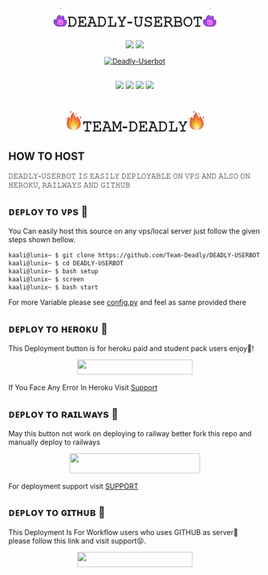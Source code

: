<h1 align="center"><img src="./resources/geez.gif" width="28px">𝙳𝙴𝙰𝙳𝙻𝚈-𝚄𝚂𝙴𝚁𝙱𝙾𝚃<img src="./resources/geez.gif" width="28px"></h1>

<p align="center">
    <a href="https://t.me/DEADLY_SPAM_BOT"><img src="https://img.shields.io/badge/sᴜᴘᴘᴏʀᴛ%20Group-red.svg?style=for-the-badge&logo=Telegram"></a>
    <a href="https://t.me/DEADLY_SPAMBOT"><img src="https://img.shields.io/badge/ᴜᴘᴅᴀᴛᴇ%20Channel-blue.svg?style=for-the-badge&logo=Telegram"></a>
    </p>


<p align="center">
   <a href="https://github.com/Team-Deadly/DEADLY-USERBOT"><img src="https://te.legra.ph/file/1708946d4d11f914761f2.jpg" alt="Deadly-Userbot" width=400px></a>
   <br>
   <br>
</p>

<p align="center">
    <a href="https://github.com/Team-Deadly/DEADLY-USERBOT/commits/DEADLY-USERBOT"><img src="https://img.shields.io/github/last-commit/Team-Deadly/DEADLY-USERBOT?color=ff69b4&logo=github&logoColor=ff69b4&style=for-the-badge" /></a>
    <a href="https://travis-ci.com/Team-Deadly/DEADLY-USERBOT.svg?branch=main" /></a>
    <a href="https://github.com/Team-Deadly/DEADLY-USERBOT/issues"> <img src="https://img.shields.io/github/issues/Team-Deadly/DEADLY-USERBOT?color=blue&logo=github&style=for-the-badge" /></a>
    <a href="https://github.com/Team-Deadly/DEADLY-USERBOT"> <img src="https://img.shields.io/github/repo-size/Team-Deadly/DEADLY-USERBOT?logo=github&style=for-the-badge" /></a>
    <a href="https://github.com/Team-Deadly/DEADLY-USERBOT/network/members"> <img src="https://img.shields.io/github/forks/Team-Deadly/DEADLY-USERBOT?logo=github&style=for-the-badge" /></a>
    </p>


<h1 align="center"><img src="./resources/GeezFire.gif" width="35px">𝚃𝙴𝙰𝙼-𝙳𝙴𝙰𝙳𝙻𝚈<img src="./resources/GeezFire.gif" width="35px"></h1>

## HOW TO HOST

𝙳𝙴𝙰𝙳𝙻𝚈-𝚄𝚂𝙴𝚁𝙱𝙾𝚃 𝙸𝚂 𝙴𝙰𝚂𝙸𝙻𝚈 𝙳𝙴𝙿𝙻𝙾𝚈𝙰𝙱𝙻𝙴 𝙾𝙽 𝚅𝙿𝚂 𝙰𝙽𝙳 𝙰𝙻𝚂𝙾 𝙾𝙽 𝙷𝙴𝚁𝙾𝙺𝚄, 𝚁𝙰𝙸𝙻𝚆𝙰𝚈𝚂 𝙰𝙽𝙳 𝙶𝙸𝚃𝙷𝚄𝙱

## ᴅᴇᴘʟᴏʏ ᴛᴏ ᴠᴘs 🚀

You Can easily host this source on any vps/local server just follow the given steps shown bellow. 
```console
kaali@lunix~ $ git clone https://github.com/Team-Deadly/DEADLY-USERBOT
kaali@lunix~ $ cd DEADLY-USERBOT
kaali@lunix~ $ bash setup
kaali@lunix~ $ screen
kaali@lunix~ $ bash start
```

For more Variable please see [config.py](https://github.com/Team-Deadly/DEADLY-USERBOT/blob/main/config/config.py) and feel as same provided there

## ᴅᴇᴘʟᴏʏ ᴛᴏ ʜᴇʀᴏᴋᴜ 🚀

This Deployment button is for heroku paid and student pack users enjoy🥰! 

<p align="center"><a href="https://heroku.com/deploy"> <img src="https://img.shields.io/badge/DEPLOY-HEROKU-red/black?style=for-the-badge&logo=heroku" width="230" height="30"/></a></p>

If You Face Any Error In Heroku Visit [Support](https://t.me/The_deadly_support) 

## ᴅᴇᴘʟᴏʏ ᴛᴏ ʀᴀɪʟᴡᴀʏs 🚀

May this button not work on deploying to railway better fork this repo and manually deploy to railways 

<p align="center"><a href="https://railway.app/new/template?template=https://github.com/Team-Deadly/DEADLY-USERBOT&envs=STRING_SESSION10,STRING_SESSION9,STRING_SESSION8,STRING_SESSION7,STRING_SESSION6,STRING_SESSION5,STRING_SESSION4,STRING_SESSION3,STRING_SESSION2,STRING_SESSION,API_ID,API_HASH,SUDO_USERS,ALIVE_PIC,OWNER_ID"> <img src="https://img.shields.io/badge/Deploy%20To%20Railway-Blue?style=for-the-badge&logo=railway" width="260" height="39.75"/></a></p>

For deployment support visit [SUPPORT](https://t.me/deadly_spam_bot)

## ᴅᴇᴘʟᴏʏ ᴛᴏ ɢɪᴛʜᴜʙ 🚀

This Deployment Is For Workflow users who uses GITHUB as server🤣 please follow this link and visit support😝. 

<p align="center"><a href="https://t.me/deadly_spam_bot"> <img src="https://img.shields.io/badge/DEPLOY-TO-WORKFLOW-red/black/green?style=for-the-badge&logo=github" width="230" height="30"/></a></p>
